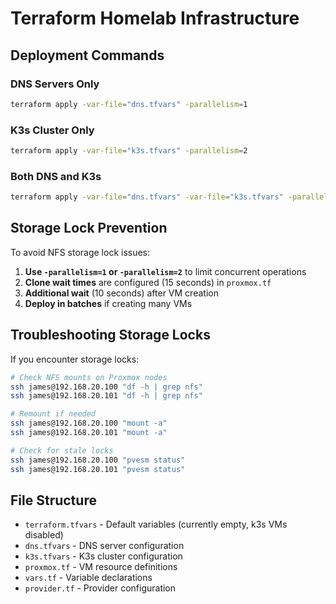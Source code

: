 # Terraform Homelab Infrastructure

## Deployment Commands

### DNS Servers Only
```bash
terraform apply -var-file="dns.tfvars" -parallelism=1
```

### K3s Cluster Only
```bash
terraform apply -var-file="k3s.tfvars" -parallelism=2
```

### Both DNS and K3s
```bash
terraform apply -var-file="dns.tfvars" -var-file="k3s.tfvars" -parallelism=2
```

## Storage Lock Prevention

To avoid NFS storage lock issues:

1. **Use `-parallelism=1` or `-parallelism=2`** to limit concurrent operations
2. **Clone wait times** are configured (15 seconds) in `proxmox.tf`
3. **Additional wait** (10 seconds) after VM creation
4. **Deploy in batches** if creating many VMs

## Troubleshooting Storage Locks

If you encounter storage locks:

```bash
# Check NFS mounts on Proxmox nodes
ssh james@192.168.20.100 "df -h | grep nfs"
ssh james@192.168.20.101 "df -h | grep nfs"

# Remount if needed
ssh james@192.168.20.100 "mount -a"
ssh james@192.168.20.101 "mount -a"

# Check for stale locks
ssh james@192.168.20.100 "pvesm status"
ssh james@192.168.20.101 "pvesm status"
```

## File Structure

- `terraform.tfvars` - Default variables (currently empty, k3s VMs disabled)
- `dns.tfvars` - DNS server configuration
- `k3s.tfvars` - K3s cluster configuration
- `proxmox.tf` - VM resource definitions
- `vars.tf` - Variable declarations
- `provider.tf` - Provider configuration
